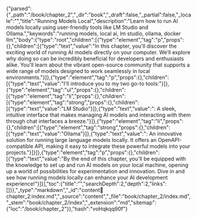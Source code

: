 {"parsed":{"_path":"/book/chapter_2","_dir":"book","_draft":false,"_partial":false,"_locale":"","title":"Running Models Local","description":"Learn how to run AI models locally using user-friendly tools like LM Studio and Ollama.","keywords":"running models, local ai, lm studio, ollama, docker llm","body":{"type":"root","children":[{"type":"element","tag":"p","props":{},"children":[{"type":"text","value":"In this chapter, you'll discover the exciting world of running AI models directly on your computer. We’ll explore why doing so can be incredibly beneficial for developers and enthusiasts alike. You'll learn about the vibrant open-source community that supports a wide range of models designed to work seamlessly in local environments."}]},{"type":"element","tag":"p","props":{},"children":[{"type":"text","value":"I'll introduce you to my two go-to tools:"}]},{"type":"element","tag":"ul","props":{},"children":[{"type":"element","tag":"li","props":{},"children":[{"type":"element","tag":"strong","props":{},"children":[{"type":"text","value":"LM Studio"}]},{"type":"text","value":": A sleek, intuitive interface that makes managing AI models and interacting with them through chat interfaces a breeze."}]},{"type":"element","tag":"li","props":{},"children":[{"type":"element","tag":"strong","props":{},"children":[{"type":"text","value":"Ollama"}]},{"type":"text","value":": An innovative solution for running large language models locally. It offers an OpenAPI-compatible API, making it easy to integrate these powerful models into your projects."}]}]},{"type":"element","tag":"p","props":{},"children":[{"type":"text","value":"By the end of this chapter, you'll be equipped with the knowledge to set up and run AI models on your local machine, opening up a world of possibilities for experimentation and innovation. Dive in and see how running models locally can enhance your AI development experience!"}]}],"toc":{"title":"","searchDepth":2,"depth":2,"links":[]}},"_type":"markdown","_id":"content:book:chapter_2:index.md","_source":"content","_file":"book/chapter_2/index.md","_stem":"book/chapter_2/index","_extension":"md","sitemap":{"loc":"/book/chapter_2"}},"hash":"voHqkqq90f"}